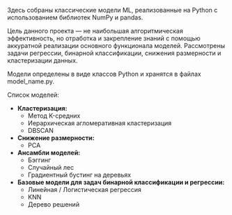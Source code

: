 Здесь собраны классические модели ML, реализованные на Python с использованием библиотек NumPy и pandas.

Цель данного проекта —  не наибольшая алгоритмическая эффективность, но отработка и закрепление знаний c помощью аккуратной реализации основного функционала моделей. Рассмотрены задачи регрессии, бинарной классификации, снижения размерности и кластеризации данных.

Модели определены в виде классов Python и хранятся в файлах model_name.py.

Список моделей:
- **Кластеризация:**
    - Метод K-средних
    - Иерархическая агломеративная кластеризация
    - DBSCAN
- **Снижение размерности:**
    - PCA
- **Ансамбли моделей:**
    - Бэггинг
    - Случайный лес
    - Градиентный бустинг на деревьях
- **Базовые модели для задач бинарной классификации и регрессии:**
    - Линейная / Логистическая регрессия
    - KNN
    - Дерево решений
